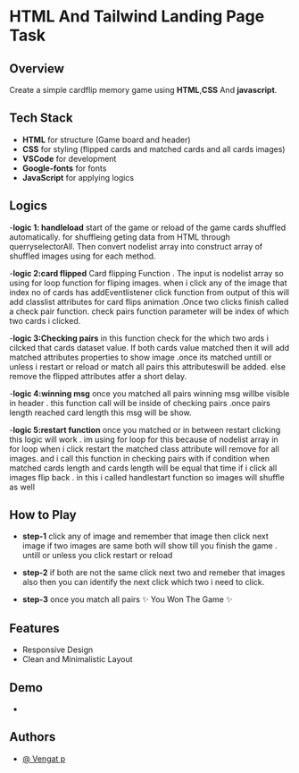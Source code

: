 # HTML And Tailwind Landing Page Task

## Overview
Create a simple cardflip memory game using **HTML**,**CSS** And **javascript**. 

## Tech Stack
- **HTML** for structure (Game board and header)
- **CSS** for styling (flipped cards and matched cards and all cards images)
- **VSCode** for development
- **Google-fonts** for fonts
- **JavaScript** for applying logics

## Logics
-**logic 1: handleload** start of the game or reload of the game cards shuffled automatically. for shuffleing geting data from HTML through querryselectorAll. Then convert nodelist array into construct array of shuffled images using for each method.

-**logic 2:card flipped** Card flipping Function . The input is nodelist array so using for loop function for fliping images. when i click any of the image that index no of cards has addEventlistener click function from output of this will add classlist attributes for card flips animation .Once two clicks finish called a check pair function. check pairs function parameter will be index of which two cards i clicked.

-**logic 3:Checking pairs** in this function check for the which two ards i cilcked that cards dataset value. If both cards value matched then it will add matched attributes properties to show image .once its matched untill or unless i restart or reload or match all pairs this attributeswill be added. else remove the flipped attributes atfer a short delay.

-**logic 4:winning msg** once you matched all pairs winning msg willbe visible in header . this function call will be inside of checking pairs .once pairs length reached card length this msg will be show.

-**logic 5:restart function** once you matched or in between restart clicking this logic will work . im using for loop for this because of nodelist array in for loop when i click restart the matched class attribute will remove for all images. and i call this function in checking pairs with if condition when matched cards length and cards length will be equal that time if i click all images flip back . in this i called handlestart function so images will shuffle as well

## How to Play 

- **step-1** click any of image and remember that image then click next image if two images are same both will show till you finish the game . untill or unless you click restart or reload

- **step-2** if both are not the same click next two and remeber that images also then you can identify the next click which two i need to click.

- **step-3** once you match all pairs ✨ You Won The Game ✨

## Features

- Responsive Design
- Clean and Minimalistic Layout

## Demo
- 

## Authors

- [@ Vengat p](https://github.com/Vengat-P)




